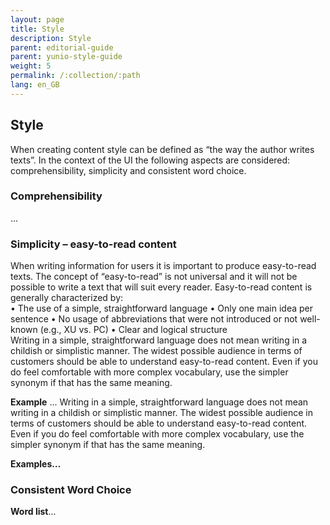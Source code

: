 ```yaml
---
layout: page
title: Style
description: Style
parent: editorial-guide
parent: yunio-style-guide
weight: 5
permalink: /:collection/:path
lang: en_GB
---
```


## Style
When creating content style can be defined as “the way the author writes texts”. In the context of the UI the following aspects are considered: comprehensibility, simplicity and consistent word choice.

### Comprehensibility 
...

### Simplicity – easy-to-read content
When writing information for users it is important to produce easy-to-read texts. The concept of “easy-to-read” is not universal and it will not be possible to write a text that will suit every reader. Easy-to-read content is generally characterized by:  
• The use of a simple, straightforward language 
• Only one main idea per sentence 
• No usage of abbreviations that were not introduced or not well-known (e.g., XU vs. PC) 
• Clear and logical structure  
Writing in a simple, straightforward language does not mean writing in a childish or simplistic manner. The widest possible audience in terms of customers should be able to understand easy-to-read content. Even if you do feel comfortable with more complex vocabulary, use the simpler synonym if that has the same meaning.  


**Example** ...
Writing in a simple, straightforward language does not mean writing in a childish or simplistic manner. The widest possible audience in terms of customers should be able to understand easy-to-read content. Even if you do feel comfortable with more complex vocabulary, use the simpler synonym if that has the same meaning.  

**Examples…**

### Consistent Word Choice
**Word list**...

